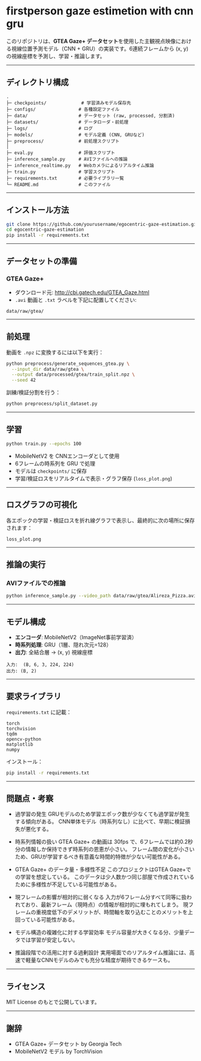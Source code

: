 # firstperson gaze estimetion with cnn gru

このリポジトリは、**GTEA Gaze+ データセット**を使用した主観視点映像における視線位置予測モデル（CNN + GRU）の実装です。6連続フレームから (x, y) の視線座標を予測し、学習・推論します。

---

## ディレクトリ構成

```
.
├─ checkpoints/             # 学習済みモデル保存先
├─ configs/                # 各種設定ファイル
├─ data/                   # データセット (raw, processed, 分割済)
├─ datasets/               # データローダ・前処理
├─ logs/                   # ログ
├─ models/                 # モデル定義 (CNN, GRUなど)
├─ preprocess/             # 前処理スクリプト
│
├─ eval.py                 # 評価スクリプト
├─ inference_sample.py     # AVIファイルへの推論
├─ inference_realtime.py   # Webカメラによるリアルタイム推論
├─ train.py                # 学習スクリプト
├─ requirements.txt        # 必要ライブラリ一覧
└─ README.md               # このファイル
```

---

## インストール方法

```bash
git clone https://github.com/yourusername/egocentric-gaze-estimation.git
cd egocentric-gaze-estimation
pip install -r requirements.txt
```

---

## データセットの準備

### GTEA Gaze+
- ダウンロード元: http://cbi.gatech.edu/GTEA_Gaze.html
- `.avi` 動画と `.txt` ラベルを下記に配置してください:

```
data/raw/gtea/
```

---

## 前処理

動画を `.npz` に変換するには以下を実行：

```bash
python preprocess/generate_sequences_gtea.py \
  --input_dir data/raw/gtea \
  --output data/processed/gtea/train_split.npz \
  --seed 42
```

訓練/検証分割を行う：

```bash
python preprocess/split_dataset.py
```

---

## 学習

```bash
python train.py --epochs 100
```

- MobileNetV2 を CNNエンコーダとして使用
- 6フレームの時系列を GRU で処理
- モデルは `checkpoints/` に保存
- 学習/検証ロスをリアルタイムで表示・グラフ保存 (`loss_plot.png`)

---

## ロスグラフの可視化

各エポックの学習・検証ロスを折れ線グラフで表示し、最終的に次の場所に保存されます：

```
loss_plot.png
```

---

## 推論の実行

### AVIファイルでの推論
```bash
python inference_sample.py --video_path data/raw/gtea/Alireza_Pizza.avi
```


---

##  モデル構成

- **エンコーダ**: MobileNetV2（ImageNet事前学習済）
- **時系列処理**: GRU（1層、隠れ次元=128）
- **出力**: 全結合層 → (x, y) 視線座標

```
入力:  (B, 6, 3, 224, 224)
出力: (B, 2)
```

---

## 要求ライブラリ

`requirements.txt` に記載：

```
torch
torchvision
tqdm
opencv-python
matplotlib
numpy
```

インストール：

```bash
pip install -r requirements.txt
```

---

## 問題点・考察

- 過学習の発生
GRUモデルのため学習エポック数が少なくても過学習が発生する傾向がある。
CNN単体モデル（時系列なし）に比べて、早期に検証損失が悪化する。

- 時系列情報の扱い
GTEA Gaze+ の動画は 30fps で、6フレームでは約0.2秒分の情報しか保持できず時系列の恩恵が小さい。
フレーム間の変化が小さいため、GRUが学習するべき有意義な時間的特徴が少ない可能性がある。

- GTEA Gaze+ のデータ量・多様性不足
このプロジェクトはGTEA Gaze+での学習を想定している。
このデータは少人数かつ同じ部屋で作成されているために多様性が不足している可能性がある。

- 現フレームの影響が相対的に弱くなる
入力が6フレーム分すべて同等に扱われており、最新フレーム（現時点）の情報が相対的に埋もれてしまう。
現フレームの重視度低下のデメリットが、時間軸を取り込むことのメリットを上回っている可能性がある。

- モデル構造の複雑化に対する学習効率
モデル容量が大きくなる分、少量データでは学習が安定しない。

- 推論段階での活用に対する過剰設計
実用場面でのリアルタイム推論には、高速で軽量なCNNモデルのみでも充分な精度が期待できるケースも。

---

## ライセンス

MIT License のもとで公開しています。

---

## 謝辞

- GTEA Gaze+ データセット by Georgia Tech
- MobileNetV2 モデル by TorchVision
